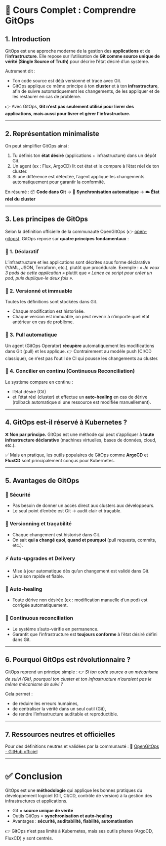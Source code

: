 
# 📘 Cours Complet : Comprendre GitOps

## 1. Introduction

GitOps est une approche moderne de la gestion des **applications** et de l’**infrastructure**.
Elle repose sur l’utilisation de **Git comme source unique de vérité (Single Source of Truth)** pour décrire l’état désiré d’un système.

Autrement dit :

* Ton code source est déjà versionné et tracé avec Git.
* GitOps applique ce même principe à ton **cluster** et à ton **infrastructure**, afin de suivre automatiquement les changements, de les appliquer et de les restaurer en cas de problème.

👉 Avec GitOps, **Git n’est pas seulement utilisé pour livrer des applications, mais aussi pour livrer et gérer l’infrastructure.**

---

## 2. Représentation minimaliste

On peut simplifier GitOps ainsi :

1. Tu définis ton **état désiré** (applications + infrastructure) dans un dépôt Git.
2. Un agent (ex : Flux, ArgoCD) lit cet état et le compare à l’état réel de ton cluster.
3. Si une différence est détectée, l’agent applique les changements automatiquement pour garantir la conformité.

En résumé :
📦 **Code dans Git** → 🔄 **Synchronisation automatique** → ☁️ **État réel du cluster**

---

## 3. Les principes de GitOps

Selon la définition officielle de la communauté OpenGitOps (👉 [open-gitops](https://github.com/open-gitops)), GitOps repose sur **quatre principes fondamentaux** :

### 🔹 1. **Déclaratif**

L’infrastructure et les applications sont décrites sous forme déclarative (YAML, JSON, Terraform, etc.), plutôt que procédurale.
Exemple : *« Je veux 3 pods de cette application »* plutôt que *« Lance ce script pour créer un pod, puis duplique-le deux fois ».*

### 🔹 2. **Versionné et immuable**

Toutes les définitions sont stockées dans Git.

* Chaque modification est historisée.
* Chaque version est immuable, on peut revenir à n’importe quel état antérieur en cas de problème.

### 🔹 3. **Pull automatique**

Un agent (GitOps Operator) **récupère** automatiquement les modifications dans Git (pull) et les applique.
👉 Contrairement au modèle push (CI/CD classique), ce n’est pas l’outil de CI qui pousse les changements au cluster.

### 🔹 4. **Concilier en continu (Continuous Reconciliation)**

Le système compare en continu :

* l’état désiré (Git)
* et l’état réel (cluster)
  et effectue un **auto-healing** en cas de dérive (rollback automatique si une ressource est modifiée manuellement).

---

## 4. GitOps est-il réservé à Kubernetes ?

❌ **Non par principe.**
GitOps est une méthode qui peut s’appliquer à **toute infrastructure déclarative** (machines virtuelles, bases de données, cloud, etc.).

✅ Mais en pratique, les outils populaires de GitOps comme **ArgoCD** et **FluxCD** sont principalement conçus pour Kubernetes.

---

## 5. Avantages de GitOps

### 🔐 Sécurité

* Pas besoin de donner un accès direct aux clusters aux développeurs.
* Le seul point d’entrée est Git → audit clair et traçable.

### 📝 Versionning et traçabilité

* Chaque changement est historisé dans Git.
* On sait **qui a changé quoi, quand et pourquoi** (pull requests, commits, etc.).

### ⚡️ Auto-upgrades et Delivery

* Mise à jour automatique dès qu’un changement est validé dans Git.
* Livraison rapide et fiable.

### 🔄 Auto-healing

* Toute dérive non désirée (ex : modification manuelle d’un pod) est corrigée automatiquement.

### 🔁 Continuous reconciliation

* Le système s’auto-vérifie en permanence.
* Garantit que l’infrastructure est **toujours conforme** à l’état désiré défini dans Git.

---

## 6. Pourquoi GitOps est révolutionnaire ?

GitOps reprend un principe simple :
👉 *Si ton code source a un mécanisme de suivi (Git), pourquoi ton cluster et ton infrastructure n’auraient pas le même mécanisme de suivi ?*

Cela permet :

* de réduire les erreurs humaines,
* de centraliser la vérité dans un seul outil (Git),
* de rendre l’infrastructure auditable et reproductible.

---

## 7. Ressources neutres et officielles

Pour des définitions neutres et validées par la communauté :
📍 [OpenGitOps - GitHub officiel](https://github.com/open-gitops)

---

# ✅ Conclusion

GitOps est une **méthodologie** qui applique les bonnes pratiques du développement logiciel (Git, CI/CD, contrôle de version) à la gestion des infrastructures et applications.

* Git = **source unique de vérité**
* Outils GitOps = **synchronisation et auto-healing**
* Avantages : **sécurité, auditabilité, fiabilité, automatisation**

👉 GitOps n’est pas limité à Kubernetes, mais ses outils phares (ArgoCD, FluxCD) y sont centrés.

